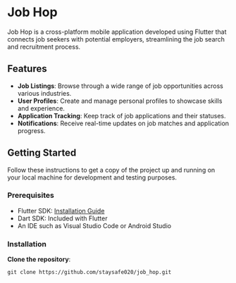 
# Job Hop

Job Hop is a cross-platform mobile application developed using Flutter that connects job seekers with potential employers, streamlining the job search and recruitment process.

## Features

- **Job Listings**: Browse through a wide range of job opportunities across various industries.
- **User Profiles**: Create and manage personal profiles to showcase skills and experience.
- **Application Tracking**: Keep track of job applications and their statuses.
- **Notifications**: Receive real-time updates on job matches and application progress.

## Getting Started

Follow these instructions to get a copy of the project up and running on your local machine for development and testing purposes.

### Prerequisites

- Flutter SDK: [Installation Guide](https://flutter.dev/docs/get-started/install)
- Dart SDK: Included with Flutter
- An IDE such as Visual Studio Code or Android Studio

### Installation

**Clone the repository**:

   ```
   git clone https://github.com/staysafe020/job_hop.git
   ```





